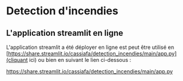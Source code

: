 # Detection d'incendies

## L'application streamlit en ligne

L'application streamlit a été déployer en ligne est peut être utilisé en [https://share.streamlit.io/cassiafa/detection_incendies/main/app.py](cliquant ici) ou bien en suivant le lien ci-dessous :

https://share.streamlit.io/cassiafa/detection_incendies/main/app.py